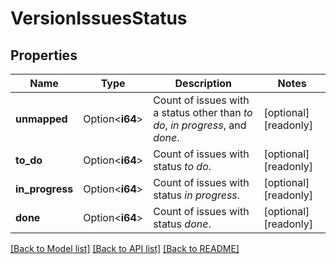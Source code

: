 # VersionIssuesStatus

## Properties

Name | Type | Description | Notes
------------ | ------------- | ------------- | -------------
**unmapped** | Option<**i64**> | Count of issues with a status other than *to do*, *in progress*, and *done*. | [optional][readonly]
**to_do** | Option<**i64**> | Count of issues with status *to do*. | [optional][readonly]
**in_progress** | Option<**i64**> | Count of issues with status *in progress*. | [optional][readonly]
**done** | Option<**i64**> | Count of issues with status *done*. | [optional][readonly]

[[Back to Model list]](../README.md#documentation-for-models) [[Back to API list]](../README.md#documentation-for-api-endpoints) [[Back to README]](../README.md)


